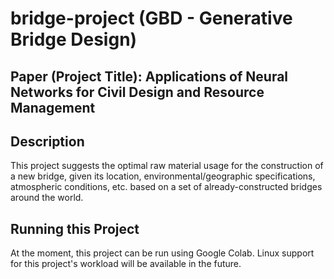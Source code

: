 # bridge-project (GBD - Generative Bridge Design)

## Paper (Project Title): Applications of Neural Networks for Civil Design and Resource Management

## Description

This project suggests the optimal raw material usage for the construction of a new bridge, given its location, environmental/geographic specifications, atmospheric conditions, etc. based on a set of already-constructed bridges around the world.

## Running this Project

At the moment, this project can be run using Google Colab. Linux support for this project's workload will be available in the future.
